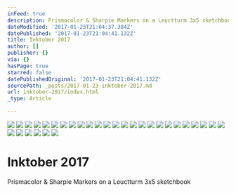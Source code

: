 ```yaml
---
inFeed: true
description: Prismacolor & Sharpie Markers on a Leuctturm 3x5 sketchbook
dateModified: '2017-01-23T21:04:37.384Z'
datePublished: '2017-01-23T21:04:41.132Z'
title: Inktober 2017
author: []
publisher: {}
via: {}
hasPage: true
starred: false
datePublishedOriginal: '2017-01-23T21:04:41.132Z'
sourcePath: _posts/2017-01-23-inktober-2017.md
url: inktober-2017/index.html
_type: Article

---
```

![](https://the-grid-user-content.s3-us-west-2.amazonaws.com/cdb1d2e1-edc1-4ec5-bf7c-85d23e152143.jpg)
![](https://the-grid-user-content.s3-us-west-2.amazonaws.com/71555faa-a4f9-4ef5-aef6-bed568460829.jpg)
![](https://the-grid-user-content.s3-us-west-2.amazonaws.com/384e980f-4945-4c83-bc6d-37b7b300c464.jpg)
![](https://the-grid-user-content.s3-us-west-2.amazonaws.com/f72c3ed7-47c5-4a5c-b9e9-52d57aa5504d.jpg)
![](https://the-grid-user-content.s3-us-west-2.amazonaws.com/a620d352-a2d8-495f-84af-419a2b0f7934.jpg)
![](https://the-grid-user-content.s3-us-west-2.amazonaws.com/3d3e6aa1-067e-443d-8722-000a3b96bd41.jpg)
![](https://the-grid-user-content.s3-us-west-2.amazonaws.com/b7705e42-0b61-4636-a44e-6c25df8726d3.jpg)
![](https://the-grid-user-content.s3-us-west-2.amazonaws.com/dea2537a-c885-4fc0-a4ee-497bb45f9e64.jpg)
![](https://the-grid-user-content.s3-us-west-2.amazonaws.com/96c7c3fb-584e-4be4-a910-cb0b359928b5.jpg)
![](https://the-grid-user-content.s3-us-west-2.amazonaws.com/b673fe70-8512-4b2f-8f70-3285065954f0.jpg)
![](https://the-grid-user-content.s3-us-west-2.amazonaws.com/153b8621-2979-4750-9dca-29b7acf4f133.jpg)
![](https://the-grid-user-content.s3-us-west-2.amazonaws.com/a3e26c7e-8e42-415c-93b6-9f59a548b461.jpg)
![](https://the-grid-user-content.s3-us-west-2.amazonaws.com/cc5faf32-63af-4837-91b8-a6937d0c2980.jpg)
![](https://the-grid-user-content.s3-us-west-2.amazonaws.com/bf6291e8-089b-4135-a41c-8d861e977de7.jpg)
![](https://the-grid-user-content.s3-us-west-2.amazonaws.com/9e0e8fb8-37d3-46d0-9573-d5706d8585a7.jpg)
![](https://the-grid-user-content.s3-us-west-2.amazonaws.com/34b118a4-4ac2-4635-a8a2-99119ffa30b9.jpg)
![](https://the-grid-user-content.s3-us-west-2.amazonaws.com/5e77030c-66c9-4fdf-abaa-86546bd01ce1.jpg)
![](https://the-grid-user-content.s3-us-west-2.amazonaws.com/8f19eb25-5b5f-4b71-958a-c7dc8805ef33.jpg)
![](https://the-grid-user-content.s3-us-west-2.amazonaws.com/4abff241-5790-4b14-8125-663a7c613757.jpg)
![](https://the-grid-user-content.s3-us-west-2.amazonaws.com/dfb85866-26b9-46ad-b0fe-080d025713ec.jpg)
![](https://the-grid-user-content.s3-us-west-2.amazonaws.com/372e6f60-190f-43da-8139-306868c6ed82.jpg)
![](https://the-grid-user-content.s3-us-west-2.amazonaws.com/fea284bd-8548-48a4-8b9a-2a96b4be0682.jpg)
![](https://the-grid-user-content.s3-us-west-2.amazonaws.com/b64e8a33-2c07-4bd4-b73e-8c6e6eaf2b1e.jpg)
![](https://the-grid-user-content.s3-us-west-2.amazonaws.com/d4c5144b-8c41-48c7-9834-9418ecdf5052.jpg)
![](https://the-grid-user-content.s3-us-west-2.amazonaws.com/820b85cb-4bb9-4f27-84a7-979c0489ce02.jpg)
![](https://the-grid-user-content.s3-us-west-2.amazonaws.com/b7f7e744-df52-4fc4-b675-ff41ef453e9d.jpg)
![](https://the-grid-user-content.s3-us-west-2.amazonaws.com/0d282806-82bb-43f7-9ba7-5912914cd9a4.jpg)
![](https://the-grid-user-content.s3-us-west-2.amazonaws.com/555345c2-8e65-40be-a5a1-9d73af3c2f19.jpg)
![](https://the-grid-user-content.s3-us-west-2.amazonaws.com/be40ff09-436e-4b6a-b57b-bbb88282ca5b.jpg)
![](https://the-grid-user-content.s3-us-west-2.amazonaws.com/c68c12c9-22c4-48a6-8374-06ec2b353bbe.jpg)
![](https://the-grid-user-content.s3-us-west-2.amazonaws.com/6f88db7c-61c8-4dba-bb1c-32ec79f85475.jpg)

# Inktober 2017

Prismacolor & Sharpie Markers on a Leuctturm 3x5 sketchbook